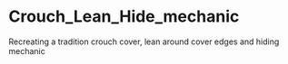 # Crouch_Lean_Hide_mechanic
Recreating a tradition crouch cover, lean around cover edges and hiding mechanic
